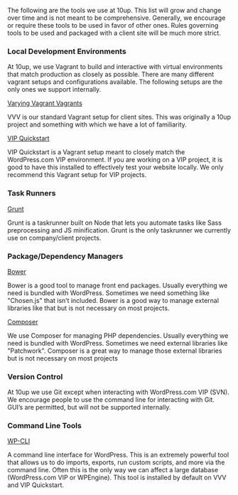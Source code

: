 The following are the tools we use at 10up. This list will grow and change over time and is not meant to be comprehensive. Generally, we encourage or require these tools to be used in favor of other ones. Rules governing tools to be used and packaged with a client site will be much more strict.

### Local Development Environments

At 10up, we use Vagrant to build and interactive with virtual environments that match production as closely as possible. There are many different vagrant setups and configurations available. The following setups are the only ones we support internally.

[Varying Vagrant Vagrants](https://github.com/Varying-Vagrant-Vagrants/VVV)

VVV is our standard Vagrant setup for client sites. This was originally a 10up project and something with which we have a lot of familiarity.

[VIP Quickstart](https://github.com/Automattic/vip-quickstart)

VIP Quickstart is a Vagrant setup meant to closely match the WordPress.com VIP environment. If you are working on a VIP project, it is good to have this installed to effectively test your website locally. We only recommend this Vagrant setup for VIP projects.

### Task Runners

[Grunt](http://gruntjs.com/)

Grunt is a taskrunner built on Node that lets you automate tasks like Sass preprocessing and JS minification. Grunt is the only taskrunner we currently use on company/client projects.

### Package/Dependency Managers

[Bower](http://bower.io/)

Bower is a good tool to manage front end packages. Usually everything we need is bundled with WordPress. Sometimes we need something like "Chosen.js" that isn’t included. Bower is a good way to manage external libraries like that but is not necessary on most projects.

[Composer](https://getcomposer.org)

We use Composer for managing PHP dependencies. Usually everything we need is bundled with WordPress. Sometimes we need external libraries like "Patchwork". Composer is a great way to manage those external libraries but is not necessary on most projects

### Version Control

At 10up we use Git except when interacting with WordPress.com VIP (SVN). We encourage people to use the command line for interacting with Git. GUI’s are permitted, but will not be supported internally.

### Command Line Tools

[WP-CLI](http://wp-cli.org)

A command line interface for WordPress. This is an extremely powerful tool that allows us to do imports, exports, run custom scripts, and more via the command line. Often this is the only way we can affect a large database (WordPress.com VIP or WPEngine). This tool is installed by default on VVV and VIP Quickstart.


